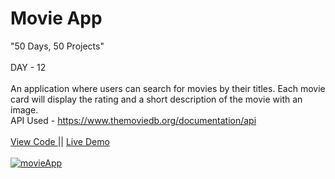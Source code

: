 # Movie App
"50 Days, 50 Projects"
<br> 
<br>
DAY - 12 
<br> 
<br> 
An application where users can search for movies by their titles. Each movie card will display the rating and a short description of the movie with an image.
<br>
API Used - https://www.themoviedb.org/documentation/api
<br>
<br>
<a href="https://github.com/pushpakumari5117/movieApp"> View Code </a> 
|| 
<a href="https://pushpakumari5117.github.io/movieApp/"> Live Demo </a>
<br>
<br>
<a href="https://ibb.co/mcdNxW6"><img src="https://i.ibb.co/RDtj5wz/movieApp.png" alt="movieApp" border="0"></a>

